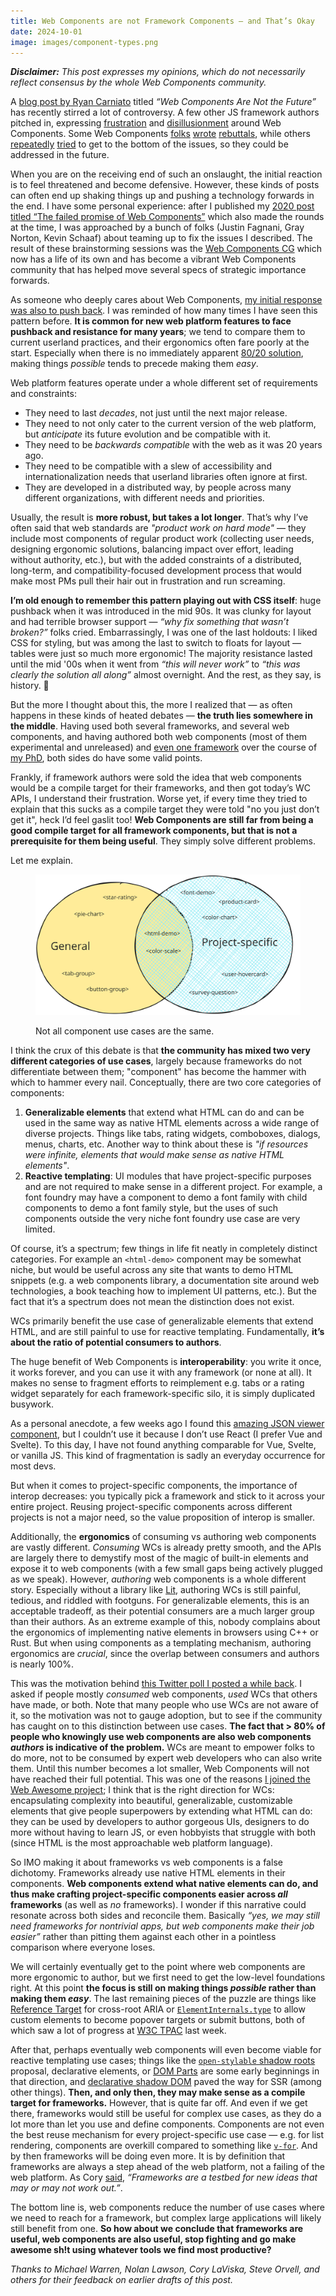 ```yaml
---
title: Web Components are not Framework Components — and That’s Okay
date: 2024-10-01
image: images/component-types.png
---
```


_**Disclaimer:** This post expresses my opinions, which do not necessarily reflect consensus by the whole Web Components community._

A [blog post by Ryan Carniato](https://dev.to/ryansolid/web-components-are-not-the-future-48bh)
titled _“Web Components Are Not the Future”_ has recently stirred a lot of controversy.
A few other JS framework authors pitched in, expressing [frustration](https://x.com/youyuxi/status/1839833110164504691) and [disillusionment](https://x.com/Rich_Harris/status/1839885047349788720) around Web Components.
Some Web Components [folks](https://www.linkedin.com/posts/kreitlow_as-someone-who-builds-complex-custom-elements-activity-7246381911470682113-dPoI/) [wrote](https://nolanlawson.com/2024/09/28/web-components-are-okay/) [rebuttals](https://www.abeautifulsite.net/posts/web-components-are-not-the-future-they-re-the-present/),
while others [repeatedly](https://x.com/Mr__Disagree/status/1839487412797350267) [tried](https://x.com/mr__disagree/status/1839846994040283344) to get to the bottom of the issues,
so they could be addressed in the future.

When you are on the receiving end of such an onslaught,
the initial reaction is to feel threatened and become defensive.
However, these kinds of posts can often end up shaking things up and pushing a technology forwards in the end.
I have some personal experience:
after I published my [2020 post titled “The failed promise of Web Components”](../../2020/09/the-failed-promise-of-web-components) which also made the rounds at the time,
I was approached by a bunch of folks (Justin Fagnani, Gray Norton, Kevin Schaaf) about teaming up to fix the issues I described.
The result of these brainstorming sessions was the [Web Components CG](https://web-components-cg.netlify.app/) which now has a life of its own
and has become a vibrant Web Components community that has helped move several specs of strategic importance forwards.

<!-- more -->

As someone who deeply cares about Web Components,
[my initial response was also to push back](https://x.com/LeaVerou/status/1840134654852247765).
I was reminded of how many times I have seen this pattern before.
**It is common for new web platform features to face pushback and resistance for many years**;
we tend to compare them to current userland practices, and their ergonomics often fare poorly at the start.
Especially when there is no immediately apparent [80/20 solution](https://en.wikipedia.org/wiki/Pareto_principle), making things _possible_ tends to precede making them _easy_.

Web platform features operate under a whole different set of requirements and constraints:
- They need to last _decades_, not just until the next major release.
- They need to not only cater to the current version of the web platform, but _anticipate_ its future evolution and be compatible with it.
- They need to be _backwards compatible_ with the web as it was 20 years ago.
- They need to be compatible with a slew of accessibility and internationalization needs that userland libraries often ignore at first.
- They are developed in a distributed way, by people across many different organizations, with different needs and priorities.

Usually, the result is **more robust, but takes a lot longer**.
That’s why I’ve often said that web standards are _"product work on hard mode"_ — they include most components of regular product work (collecting user needs, designing ergonomic solutions, balancing impact over effort, leading without authority, etc.), but with the added constraints of a distributed, long-term, and compatibility-focused development process that would make most PMs pull their hair out in frustration and run screaming.

**I’m old enough to remember this pattern playing out with CSS itself**:
huge pushback when it was introduced in the mid 90s.
It was clunky for layout and had terrible browser support — _“why fix something that wasn’t broken?”_ folks cried.
Embarrassingly, I was one of the last holdouts:
I liked CSS for styling, but was among the last to switch to floats for layout — tables were just so much more ergonomic!
The majority resistance lasted until the mid '00s when it went from _“this will never work”_ to _“this was clearly the solution all along”_ almost overnight.
And the rest, as they say, is history. 🙂

But the more I thought about this, the more I realized that — as often happens in these kinds of heated debates — **the truth lies somewhere in the middle**.
Having used both several frameworks, and several web components,
and having authored both web components (most of them experimental and unreleased) and [even one framework](https://mavo.io/) over the course of [my PhD](https://phd.verou.me), both sides do have some valid points.

Frankly, if framework authors were sold the idea that web components would be a compile target for their frameworks, and then got today’s WC APIs, I understand their frustration.
Worse yet, if every time they tried to explain that this sucks as a compile target they were told "no you just don’t get it", heck I’d feel gaslit too!
**Web Components are still far from being a good compile target for all framework components,
but that is not a prerequisite for them being useful**.
They simply solve different problems.

Let me explain.

<figure>

<img src="images/component-types.svg" alt="Venn diagram illustrating general vs project-specific components">

<figcaption>

Not all component use cases are the same.
</figcaption>
</figure>

I think the crux of this debate is that **the community has mixed two very different categories of use cases**,
largely because frameworks do not differentiate between them;
"component" has become the hammer with which to hammer every nail.
Conceptually, there are two core categories of components:
1. **Generalizable elements** that extend what HTML can do and can be used in the same way as native HTML elements across a wide range of diverse projects.
Things like tabs, rating widgets, comboboxes, dialogs, menus, charts, etc.
Another way to think about these is _"if resources were infinite, elements that would make sense as native HTML elements"_.
2. **Reactive templating**: UI modules that have project-specific purposes and are not required to make sense in a different project.
For example, a font foundry may have a component to demo a font family with child components to demo a font family style,
but the uses of such components outside the very niche font foundry use case are very limited.

Of course, it’s a spectrum; few things in life fit neatly in completely distinct categories.
For example an `<html-demo>` component may be somewhat niche, but would be useful across any site that wants to demo HTML snippets
(e.g. a web components library, a documentation site around web technologies, a book teaching how to implement UI patterns, etc.).
But the fact that it’s a spectrum does not mean the distinction does not exist.

WCs primarily benefit the use case of generalizable elements that extend HTML,
and are still painful to use for reactive templating.
Fundamentally, **it’s about the ratio of potential consumers to authors**.

The huge benefit of Web Components is **interoperability**:
you write it once, it works forever, and you can use it with any framework (or none at all).
It makes no sense to fragment efforts to reimplement e.g. tabs or a rating widget separately for each framework-specific silo,
it is simply duplicated busywork.

As a personal anecdote, a few weeks ago I found this [amazing JSON viewer component](https://carlosnz.github.io/json-edit-react/), but I couldn’t use it because I don’t use React (I prefer Vue and Svelte).
To this day, I have not found anything comparable for Vue, Svelte, or vanilla JS.
This kind of fragmentation is sadly an everyday occurrence for most devs.

But when it comes to project-specific components, the importance of interop decreases:
you typically pick a framework and stick to it across your entire project.
Reusing project-specific components across different projects is not a major need,
so the value proposition of interop is smaller.

Additionally, the **ergonomics** of consuming vs authoring web components are vastly different.
_Consuming_ WCs is already pretty smooth, and the APIs are largely there to demystify most of the magic of built-in elements and expose it to web components (with a few small gaps being actively plugged as we speak).
However, _authoring_ web components is a whole different story.
Especially without a library like [Lit](https://lit.dev/), authoring WCs is still painful, tedious, and riddled with footguns.
For generalizable elements, this is an acceptable tradeoff, as their potential consumers are a much larger group than their authors.
As an extreme example of this, nobody complains about the ergonomics of implementing native elements in browsers using C++ or Rust.
But when using components as a templating mechanism, authoring ergonomics are _crucial_,
since the overlap between consumers and authors is nearly 100%.

This was the motivation behind [this Twitter poll I posted a while back](https://x.com/LeaVerou/status/1697245010650148924).
I asked if people mostly _consumed_ web components, _used_ WCs that others have made, or both.
Note that many people who use WCs are not aware of it, so the motivation was not to gauge adoption,
but to see if the community has caught on to this distinction between use cases.
**The fact that > 80% of people who knowingly use web components are also web components _authors_ is indicative of the problem.**
WCs are meant to empower folks to do more, not to be consumed by expert web developers who can also write them.
Until this number becomes a lot smaller, Web Components will not have reached their full potential.
This was one of the reasons [I joined the Web Awesome project](../awesome);
I think that is the right direction for WCs:
encapsulating complexity into beautiful, generalizable, customizable elements that give people superpowers by extending what HTML can do:
they can be used by developers to author gorgeous UIs,
designers to do more without having to learn JS,
or even hobbyists that struggle with both (since HTML is the most approachable web platform language).

So IMO making it about frameworks vs web components is a false dichotomy.
Frameworks already use native HTML elements in their components.
**Web components extend what native elements can do, and thus make crafting project-specific components easier across *all* frameworks** (as well as *no* frameworks).
I wonder if this narrative could resonate across both sides and reconcile them.
Basically _“yes, we may still need frameworks for nontrivial apps, but web components make their job easier”_
rather than pitting them against each other in a pointless comparison where everyone loses.

We will certainly eventually get to the point where web components are more ergonomic to author,
but we first need to get the low-level foundations right.
At this point **the focus is still on making things _possible_ rather than making them _easy_**.
The last remaining pieces of the puzzle are things like
[Reference Target](https://github.com/WICG/webcomponents/blob/gh-pages/proposals/reference-target-explainer.md) for cross-root ARIA
or [`ElementInternals.type`](https://github.com/openui/open-ui/issues/1088#issuecomment-2366092981) to allow custom elements to become popover targets or submit buttons,
both of which saw a lot of progress at [W3C TPAC](https://www.w3.org/2024/09/TPAC/Overview.html) last week.

After that, perhaps eventually web components will even become viable for reactive templating use cases;
things like the [`open-stylable` shadow roots](https://github.com/WICG/webcomponents/issues/909) proposal,
declarative elements, or [DOM Parts](https://github.com/WICG/webcomponents/blob/gh-pages/proposals/DOM-Parts-Declarative-Template.md)
are some early beginnings in that direction,
and [declarative shadow DOM](https://www.konnorrogers.com/posts/2023/what-is-declarative-shadow-dom) paved the way for SSR (among other things).
**Then, and only then, they may make sense as a compile target for frameworks.**
However, that is quite far off.
And even if we get there, frameworks would still be useful for complex use cases,
as they do a lot more than let you use and define components.
Components are not even the best reuse mechanism for every project-specific use case — e.g. for list rendering, components are overkill compared to something like [`v-for`](https://vuejs.org/guide/essentials/list).
And by then frameworks will be doing even more.
It is by definition that frameworks are always a step ahead of the web platform,
not a failing of the web platform.
As Cory [said](https://www.abeautifulsite.net/posts/web-components-are-not-the-future-they-re-the-present/), _“Frameworks are a testbed for new ideas that may or may not work out.”_.

The bottom line is, web components reduce the number of use cases where we need to reach for a framework,
but complex large applications will likely still benefit from one.
**So how about we conclude that frameworks are useful, web components are also useful, stop fighting and go make awesome sh!t using whatever tools we find most productive?**

_Thanks to Michael Warren, Nolan Lawson, Cory LaViska, Steve Orvell, and others for their feedback on earlier drafts of this post._
